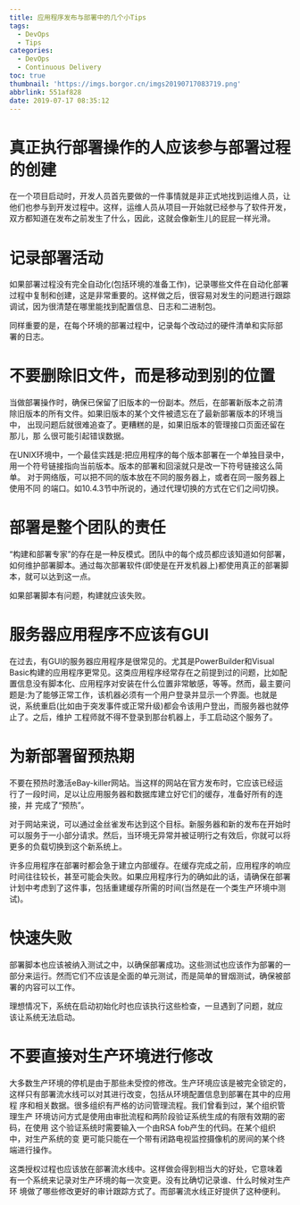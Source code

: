 ```yaml
---
title: 应用程序发布与部署中的几个小Tips
tags:
  - DevOps
  - Tips
categories:
  - DevOps
  - Continuous Delivery
toc: true
thumbnail: 'https://imgs.borgor.cn/imgs20190717083719.png'
abbrlink: 551af828
date: 2019-07-17 08:35:12
---
```


# 真正执行部署操作的人应该参与部署过程的创建

在一个项目启动时，开发人员首先要做的一件事情就是非正式地找到运维人员，让他们也参与到开发过程中。这样，运维人员从项目一开始就已经参与了软件开发，双方都知道在发布之前发生了什么，因此，这就会像新生儿的屁屁一样光滑。

<!-- more -->

# 记录部署活动

如果部署过程没有完全自动化(包括环境的准备工作)，记录哪些文件在自动化部署过程中复制和创建，这是非常重要的。这样做之后，很容易对发生的问题进行跟踪调试，因为很清楚在哪里能找到配置信息、日志和二进制包。 

同样重要的是，在每个环境的部署过程中，记录每个改动过的硬件清单和实际部 署的日志。 

# 不要删除旧文件，而是移动到别的位置



当做部署操作时，确保已保留了旧版本的一份副本。然后，在部署新版本之前清 除旧版本的所有文件。如果旧版本的某个文件被遗忘在了最新部署版本的环境当中， 出现问题后就很难追查了。更糟糕的是，如果旧版本的管理接口页面还留在那儿，那 么很可能引起错误数据。 

在UNIX环境中，一个最佳实践是:把应用程序的每个版本部署在一个单独目录中， 用一个符号链接指向当前版本。版本的部署和回滚就只是改一下符号链接这么简单。 对于网络版，可以把不同的版本放在不同的服务器上，或者在同一服务器上使用不同 的端口。如10.4.3节中所说的，通过代理切换的方式在它们之间切换。 

# 部署是整个团队的责任 

“构建和部署专家”的存在是一种反模式。团队中的每个成员都应该知道如何部署， 如何维护部署脚本。通过每次部署软件(即使是在开发机器上)都使用真正的部署脚 本，就可以达到这一点。 

如果部署脚本有问题，构建就应该失败。

# 服务器应用程序不应该有GUI

在过去，有GUI的服务器应用程序是很常见的。尤其是PowerBuilder和Visual Basic构建的应用程序更常见。这类应用程序经常存在之前提到过的问题，比如配置信息没有脚本化、应用程序对安装在什么位置非常敏感，等等。然而，最主要问题是:为了能够正常工作，该机器必须有一个用户登录并显示一个界面。也就是说，系统重启(比如由于突发事件或正常升级)都会令该用户登出，而服务器也就停止了。之后，维护 工程师就不得不登录到那台机器上，手工启动这个服务了。

# 为新部署留预热期



不要在预热时激活eBay-killer网站。当这样的网站在官方发布时，它应该已经运行了一段时间，足以让应用服务器和数据库建立好它们的缓存，准备好所有的连接，并 完成了“预热”。 

对于网站来说，可以通过金丝雀发布达到这个目标。新服务器和新的发布在开始时可以服务于一小部分请求。然后，当环境无异常并被证明行之有效后，你就可以将 更多的负载切换到这个新系统上。 

许多应用程序在部署时都会急于建立内部缓存。在缓存完成之前，应用程序的响应时间往往较长，甚至可能会失败。如果应用程序行为的确如此的话，请确保在部署计划中考虑到了这件事，包括重建缓存所需的时间(当然是在一个类生产环境中测试)。 

# 快速失败

部署脚本也应该被纳入测试之中，以确保部署成功。这些测试也应该作为部署的一部分来运行。然而它们不应该是全面的单元测试，而是简单的冒烟测试，确保被部署的内容可以工作。

理想情况下，系统在启动初始化时也应该执行这些检查，一旦遇到了问题，就应 该让系统无法启动。 

# 不要直接对生产环境进行修改

大多数生产环境的停机是由于那些未受控的修改。生产环境应该是被完全锁定的， 这样只有部署流水线可以对其进行改变，包括从环境配置信息到部署在其中的应用程 序和相关数据。很多组织有严格的访问管理流程。我们曾看到过，某个组织管理生产 环境访问方式是使用由审批流程和两阶段验证系统生成的有限有效期的密码，在使用 这个验证系统时需要输入一个由RSA fob产生的代码。在某个组织中，对生产系统的变 更可能只能在一个带有闭路电视监控摄像机的房间的某个终端进行操作。 

这类授权过程也应该放在部署流水线中。这样做会得到相当大的好处，它意味着 有一个系统来记录对生产环境的每一次变更。没有比确切记录谁、什么时候对生产环 境做了哪些修改更好的审计跟踪方式了。而部署流水线正好提供了这种便利。 